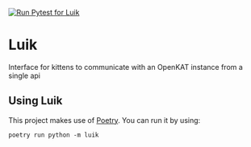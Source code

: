 [![Run Pytest for Luik](https://github.com/Cynalytics/luik/actions/workflows/run-pytest.yml/badge.svg)](https://github.com/Cynalytics/luik/actions/workflows/run-pytest.yml)

# Luik

Interface for kittens to communicate with an OpenKAT instance from a single api

## Using Luik

This project makes use of [Poetry](https://github.com/python-poetry/poetry). You can run it by using:

`poetry run python -m luik`
